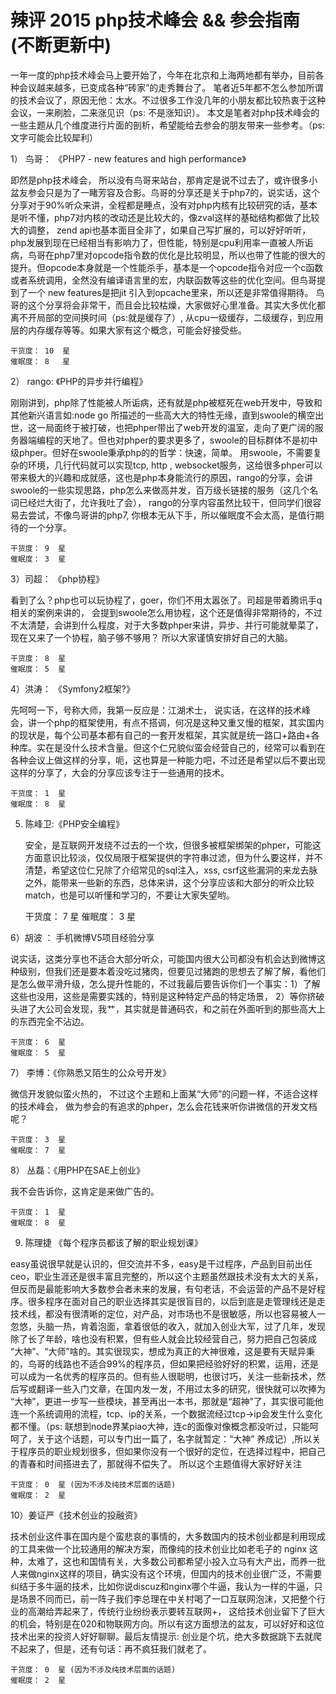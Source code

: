 辣评 2015 php技术峰会 && 参会指南 (不断更新中)
======

一年一度的php技术峰会马上要开始了，今年在北京和上海两地都有举办，目前各种会议越来越多，已变成各种“砖家”的走秀舞台了。 笔者近5年都不怎么参加所谓的技术会议了，原因无他：太水。不过很多工作没几年的小朋友都比较热衷于这种会议，一来刷脸，二来涨见识（ps: 不是涨知识）。 本文是笔者对php技术峰会的一些主题从几个维度进行片面的剖析，希望能给去参会的朋友带来一些参考。（ps: 文字可能会比较犀利）

1） 鸟哥： 《PHP7 - new features and high performance》

  即然是php技术峰会， 所以没有鸟哥来站台，那肯定是说不过去了，或许很多小盆友参会只是为了一睹芳容及合影。鸟哥的分享还是关于php7的，说实话，这个分享对于90%听众来讲，全程都是睡点，没有对php内核有比较研究的话，基本是听不懂，php7对内核的改动还是比较大的，像zval这样的基础结构都做了比较大的调整， zend api也基本面目全非了，如果自己写扩展的，可以好好听听，php发展到现在已经相当有影响力了，但性能，特别是cpu利用率一直被人所诟病，鸟哥在php7里对opcode指令数的优化是比较明显，所以也带了性能的很大的提升。但opcode本身就是一个性能杀手，基本是一个opcode指令对应一个c函数或者系统调用，全然没有编译语言里的宏，内联函数等这些的优化空间。但鸟哥提到了一个 new features是把jit 引入到opcache里来，所以还是非常值得期待。  鸟哥的这个分享将会非常干，而且会比较枯燥，大家做好心里准备。其实大多优化都离不开局部的空间换时间（ps:就是缓存了）, 从cpu一级缓存，二级缓存，到应用层的内存缓存等等。如果大家有这个概念，可能会好接受些。

    干货度： 10  星
    催眠度： 8   星


2） rango: 《PHP的异步并行编程》

刚刚讲到，php除了性能被人所诟病，还有就是php被框死在web开发中，导致和其他新兴语言如:node go 所描述的一些高大大的特性无缘，直到swoole的横空出世，这一局面终于被打破，也把phper带出了web开发的温室，走向了更广阔的服务器端编程的天地了。但也对phper的要求更多了，swoole的目标群体不是初中级phper。但好在swoole秉承php的的哲学：快速，简单。 用swoole，不需要复杂的环境，几行代码就可以实现tcp, http , websocket服务，这给很多phper可以带来极大的兴趣和成就感，这也是php本身能流行的原因，rango的分享，会讲swoole的一些实现思路，php怎么来做高并发，百万级长链接的服务（这几个名词已经烂大街了，允许我吐了会）， rango的分享内容虽然比较干，但同学们很容易去尝试，不像鸟哥讲的php7, 你根本无从下手，所以催眠度不会太高，是值行期待的一个分享。

    干货度： 9  星
    催眠度： 3  星



3）司超： 《php协程》

  看到了么？php也可以玩协程了，goer，你们不用太嚣张了。司超是带着腾讯手q相关的案例来讲的， 会提到swoole怎么用协程，这个还是值得非常期待的，不过不太清楚，会讲到什么程度，对于大多数phper来讲，异步、并行可能就晕菜了，现在又来了一个协程，脑子够不够用？  所以大家谨慎安排好自己的大脑。

    干货度： 8  星
    催眠度： 5  星

  

  4）洪涛： 《Symfony2框架?》

  先呵呵一下，号称大师，我第一反应是：江湖术士， 说实话，在这样的技术峰会，讲一个php的框架使用，有点不搭调，何况是这种又重又慢的框架，其实国内的现状是，每个公司基本都有自己的一套开发框架，其实就是统一路口+路由+各种库。实在是没什么技术含量。但这个仁兄貌似蛮会经营自己的，经常可以看到在各种会议上做这样的分享，呃，这也算是一种能力吧，不过还是希望以后不要出现这样的分享了，大会的分享应该专注于一些通用的技术。

    干货度： 1  星
    催眠度： 8  星


5) 陈峰卫:《PHP安全编程》

   安全，是互联网开发绕不过去的一个坎，但很多被框架绑架的phper，可能这方面意识比较淡，仅仅局限于框架提供的字符串过滤，但为什么要这样，并不清楚，希望这位仁兄除了介绍常见的sql注入，xss, csrf这些漏洞的来龙去脉之外，能带来一些新的东西，总体来讲，这个分享应该和大部分的听众比较match，也是可以听懂和学习的，不要让大家失望哟。

    干货度： 7  星
    催眠度： 3  星

6）胡波 ： 手机微博V5项目经验分享

  说实话，这类分享也不适合大部分听众，可能国内很大公司都没有机会达到微博这种级别，但我们还是要本着没吃过猪肉，但要见过猪跑的思想去了解了解，看他们是怎么做平滑升级，怎么提升性能的，不过我最后要告诉你们一个事实：1）了解这些也没用，这些是需要实践的，特别是这种特定产品的特定场景， 2）等你挤破头进了大公司会发现，我艹，其实就是普通码农，和之前在外面听到的那些高大上的东西完全不沾边。 

    干货度： 6  星
    催眠度： 5  星



7） 李博：《你熟悉又陌生的公众号开发》

 微信开发貌似蛮火热的， 不过这个主题和上面某“大师”的问题一样，不适合这样的技术峰会， 做为参会的有追求的phper，怎么会花钱来听你讲微信的开发文档呢？

    干货度： 3  星
    催眠度： 7  星


8） 丛磊：《用PHP在SAE上创业》

 我不会告诉你，这肯定是来做广告的。

    干货度： 1  星
    催眠度： 8  星


9) 陈理捷 《每个程序员都该了解的职业规划课》

easy虽说很早就是认识的，但交流并不多，easy是干过程序，产品到目前出任ceo，职业生涯还是很丰富且完整的，所以这个主题虽然跟技术没有太大的关系，但反而是最能影响大多数参会者未来的发展，有句老话，不会运营的产品不是好程序。很多程序在面对自己的职业选择其实是很盲目的，以后到底是走管理线还是走技术线，都没有很清晰的定位，对产品，对市场也不是很敏感，所以也容易被人一忽悠，头脑一热，肯着泡面，拿着很低的收入，就加入创业大军，过了几年，发现除了长了年龄，啥也没有积累，但有些人就会比较经营自己，努力把自己包装成 “大神”、“大师”啥的。其实很现实，想成为真正的大神很难，这是要有天赋异秉的，鸟哥的线路也不适合99%的程序员，但如果把经验好好的积累，运用，还是可以成为一名优秀的程序员的。但有些人很聪明，也很讨巧，关注一些新技术，然后写或翻译一些入门文章，在国内发一发，不用过太多的研究，很快就可以吹捧为 “大神”，更进一步写一些模块，甚至再出一本书，那就是“超神”了，其实很可能他连一个系统调用的流程，tcp、ip的关系，一个数据流经过tcp->ip会发生什么变化都不懂。（ps: 联想到node界某piao大神，连c的面像对像概念都没听过，只能呵呵了，关于这个话题，可以专门出一篇了，名字就暂定：“大神” 养成记）,所以关于程序员的职业规划很多，但如果你没有一个很好的定位，在选择过程中，把自己的青春和时间搭进去了，那就得不偿失了。 所以这个主题值得大家好好关注
    
    干货度： 0  星 (因为不涉及纯技术层面的话题)
    催眠度： 2  星

10）姜证严《技术创业的投融资》

技术创业这件事在国内是个蛮悲哀的事情的，大多数国内的技术创业都是利用现成的工具来做一个比较通用的解决方案，而像纯的技术创业比如老毛子的 nginx 这种，太难了，这也和国情有关，大多数公司都希望小投入立马有大产出，而养一批人来做nginx这样的项目，确实没有这个环境，但国内的技术创业很广泛，不需要纠结于多牛逼的技术，比如你说discuz和nginx哪个牛逼，我认为一样的牛逼，只是场景不同而已，前一阵子我们李总理在中关村喝了一口互联网泡沫，又把整个行业的高潮给弄起来了，传统行业纷纷表示要转互联网+， 这给技术创业留下了巨大的机会，特别是在020和物联网方向。所以有这方面想法的盆友，可以好好和这位技术出来的投资人好好聊聊。最后友情提示: 创业是个坑，绝大多数据跳下去就爬不起来了，但是，还有句话：再不疯狂我们就老了。 

    干货度： 0  星 (因为不涉及纯技术层面的话题)
    催眠度： 2  星